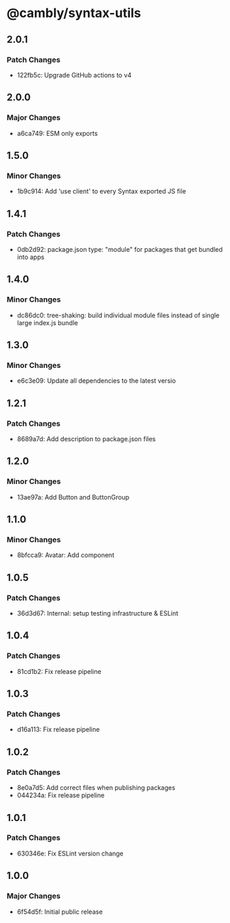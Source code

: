# @cambly/syntax-utils

## 2.0.1

### Patch Changes

- 122fb5c: Upgrade GitHub actions to v4

## 2.0.0

### Major Changes

- a6ca749: ESM only exports

## 1.5.0

### Minor Changes

- 1b9c914: Add 'use client' to every Syntax exported JS file

## 1.4.1

### Patch Changes

- 0db2d92: package.json type: "module" for packages that get bundled into apps

## 1.4.0

### Minor Changes

- dc86dc0: tree-shaking: build individual module files instead of single large index.js bundle

## 1.3.0

### Minor Changes

- e6c3e09: Update all dependencies to the latest versio

## 1.2.1

### Patch Changes

- 8689a7d: Add description to package.json files

## 1.2.0

### Minor Changes

- 13ae97a: Add Button and ButtonGroup

## 1.1.0

### Minor Changes

- 8bfcca9: Avatar: Add component

## 1.0.5

### Patch Changes

- 36d3d67: Internal: setup testing infrastructure & ESLint

## 1.0.4

### Patch Changes

- 81cd1b2: Fix release pipeline

## 1.0.3

### Patch Changes

- d16a113: Fix release pipeline

## 1.0.2

### Patch Changes

- 8e0a7d5: Add correct files when publishing packages
- 044234a: Fix release pipeline

## 1.0.1

### Patch Changes

- 630346e: Fix ESLint version change

## 1.0.0

### Major Changes

- 6f54d5f: Initial public release
